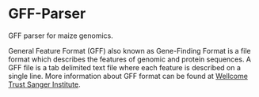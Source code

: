GFF-Parser
==========

GFF parser for maize genomics. 

General Feature Format (GFF) also known as Gene-Finding Format is a file format which describes the features of genomic and protein sequences. A GFF file is a tab delimited text file where each feature is described on a single line. 
More information about GFF format can be found at <a href="http://www.sanger.ac.uk/resources/software/gff/">Wellcome Trust Sanger Institute</a>.
